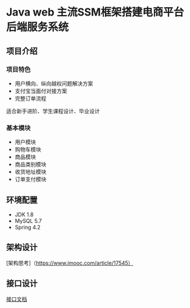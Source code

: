 # Java web 主流SSM框架搭建电商平台后端服务系统 

## 项目介绍
### 项目特色
- 用户横向、纵向越权问题解决方案
- 支付宝当面付对接方案
- 完整订单流程

适合新手进阶、学生课程设计、毕业设计

### 基本模块
- 用户模块
- 购物车模块
- 商品模块
- 商品类别模块
- 收货地址模块
- 订单支付模块

## 环境配置
- JDK 1.8
- MySQL 5.7
- Spring 4.2
## 架构设计
[架构思考]（https://www.imooc.com/article/17545）
## 接口设计
[接口文档](https://gitee.com/imooccode/happymmallwiki/wikis/Home)


